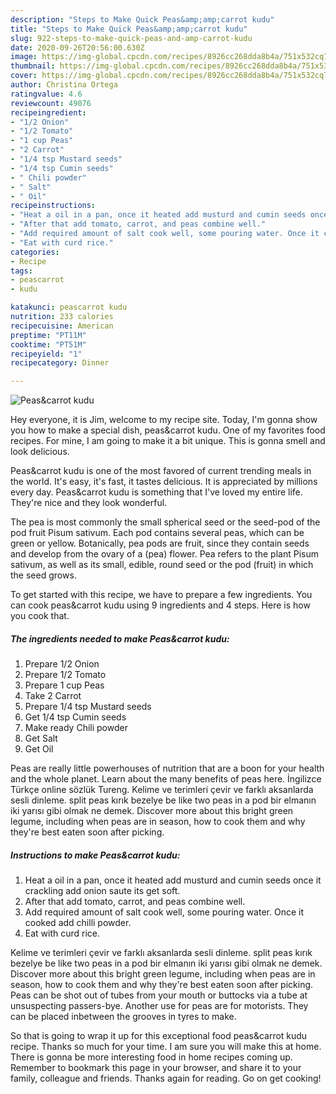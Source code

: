 ```yaml
---
description: "Steps to Make Quick Peas&amp;amp;carrot kudu"
title: "Steps to Make Quick Peas&amp;amp;carrot kudu"
slug: 922-steps-to-make-quick-peas-and-amp-carrot-kudu
date: 2020-09-26T20:56:00.630Z
image: https://img-global.cpcdn.com/recipes/8926cc268dda8b4a/751x532cq70/peascarrot-kudu-recipe-main-photo.jpg
thumbnail: https://img-global.cpcdn.com/recipes/8926cc268dda8b4a/751x532cq70/peascarrot-kudu-recipe-main-photo.jpg
cover: https://img-global.cpcdn.com/recipes/8926cc268dda8b4a/751x532cq70/peascarrot-kudu-recipe-main-photo.jpg
author: Christina Ortega
ratingvalue: 4.6
reviewcount: 49076
recipeingredient:
- "1/2 Onion"
- "1/2 Tomato"
- "1 cup Peas"
- "2 Carrot"
- "1/4 tsp Mustard seeds"
- "1/4 tsp Cumin seeds"
- " Chili powder"
- " Salt"
- " Oil"
recipeinstructions:
- "Heat a oil in a pan, once it heated add musturd and cumin seeds once it crackling add onion saute its get soft."
- "After that add tomato, carrot, and peas combine well."
- "Add required amount of salt cook well, some pouring water. Once it cooked add chilli powder."
- "Eat with curd rice."
categories:
- Recipe
tags:
- peascarrot
- kudu

katakunci: peascarrot kudu 
nutrition: 233 calories
recipecuisine: American
preptime: "PT11M"
cooktime: "PT51M"
recipeyield: "1"
recipecategory: Dinner

---
```



![Peas&amp;carrot kudu](https://img-global.cpcdn.com/recipes/8926cc268dda8b4a/751x532cq70/peascarrot-kudu-recipe-main-photo.jpg)

Hey everyone, it is Jim, welcome to my recipe site. Today, I'm gonna show you how to make a special dish, peas&amp;carrot kudu. One of my favorites food recipes. For mine, I am going to make it a bit unique. This is gonna smell and look delicious.

Peas&amp;carrot kudu is one of the most favored of current trending meals in the world. It's easy, it's fast, it tastes delicious. It is appreciated by millions every day. Peas&amp;carrot kudu is something that I've loved my entire life. They're nice and they look wonderful.

The pea is most commonly the small spherical seed or the seed-pod of the pod fruit Pisum sativum. Each pod contains several peas, which can be green or yellow. Botanically, pea pods are fruit, since they contain seeds and develop from the ovary of a (pea) flower. Pea refers to the plant Pisum sativum, as well as its small, edible, round seed or the pod (fruit) in which the seed grows.


To get started with this recipe, we have to prepare a few ingredients. You can cook peas&amp;carrot kudu using 9 ingredients and 4 steps. Here is how you cook that.

<!--inarticleads1-->

##### The ingredients needed to make Peas&amp;carrot kudu:

1. Prepare 1/2 Onion
1. Prepare 1/2 Tomato
1. Prepare 1 cup Peas
1. Take 2 Carrot
1. Prepare 1/4 tsp Mustard seeds
1. Get 1/4 tsp Cumin seeds
1. Make ready  Chili powder
1. Get  Salt
1. Get  Oil


Peas are really little powerhouses of nutrition that are a boon for your health and the whole planet. Learn about the many benefits of peas here. İngilizce Türkçe online sözlük Tureng. Kelime ve terimleri çevir ve farklı aksanlarda sesli dinleme. split peas kırık bezelye be like two peas in a pod bir elmanın iki yarısı gibi olmak ne demek. Discover more about this bright green legume, including when peas are in season, how to cook them and why they&#39;re best eaten soon after picking. 

<!--inarticleads2-->

##### Instructions to make Peas&amp;carrot kudu:

1. Heat a oil in a pan, once it heated add musturd and cumin seeds once it crackling add onion saute its get soft.
1. After that add tomato, carrot, and peas combine well.
1. Add required amount of salt cook well, some pouring water. Once it cooked add chilli powder.
1. Eat with curd rice.


Kelime ve terimleri çevir ve farklı aksanlarda sesli dinleme. split peas kırık bezelye be like two peas in a pod bir elmanın iki yarısı gibi olmak ne demek. Discover more about this bright green legume, including when peas are in season, how to cook them and why they&#39;re best eaten soon after picking. Peas can be shot out of tubes from your mouth or buttocks via a tube at unsuspecting passers-bye. Another use for peas are for motorists. They can be placed inbetween the grooves in tyres to make. 

So that is going to wrap it up for this exceptional food peas&amp;carrot kudu recipe. Thanks so much for your time. I am sure you will make this at home. There is gonna be more interesting food in home recipes coming up. Remember to bookmark this page in your browser, and share it to your family, colleague and friends. Thanks again for reading. Go on get cooking!
